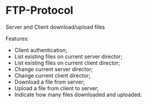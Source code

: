 # FTP-Protocol
Server and Client download/upload files

Features:
- Client authentication;
- List existing files on current server director;
- List existing files on current client director;
- Change current server director;
- Change current client director;
- Download a file from server;
- Upload a file from client to server;
- Indicate how many files downloaded and uploaded.
